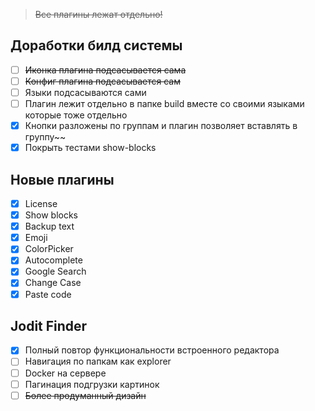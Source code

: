 > ~~Все плагины лежат отдельно!~~

## Доработки билд системы
- [ ] ~~Иконка плагина подсасывается сама~~
- [ ] ~~Конфиг плагина подсасывается сам~~
- [ ] Языки подсасываются сами
- [ ] Плагин лежит отдельно в папке build вместе со своими языками которые тоже отдельно
- [X] Кнопки разложены по группам и плагин позволяет вставлять в группу~~
- [x] Покрыть тестами show-blocks

## Новые плагины
- [x] License
- [x] Show blocks
- [X] Backup text
- [X] Emoji
- [X] ColorPicker
- [X] Autocomplete
- [X] Google Search
- [X] Change Case
- [X] Paste code

## Jodit Finder
- [X] Полный повтор функциональности встроенного редактора
- [ ] Навигация по папкам как explorer
- [ ] Docker на сервере
- [ ] Пагинация подгрузки картинок
- [ ] ~~Более продуманный дизайн~~
